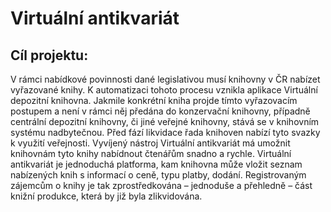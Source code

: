 # Virtuální antikvariát

## Cíl projektu:

V rámci nabídkové povinnosti dané legislativou musí knihovny v ČR nabízet
vyřazované knihy. K automatizaci tohoto procesu vznikla aplikace Virtuální depozitní
knihovna. Jakmile konkrétní kniha projde tímto vyřazovacím postupem a není v rámci
něj předána do konzervační knihovny, případně centrální depozitní knihovny, či jiné
veřejné knihovny, stává se v knihovním systému nadbytečnou. Před fází likvidace
řada knihoven nabízí tyto svazky k využití veřejnosti. Vyvíjený nástroj Virtuální
antikvariát má umožnit knihovnám tyto knihy nabídnout čtenářům snadno a rychle.
Virtuální antikvariát je jednoduchá platforma, kam knihovna může vložit seznam
nabízených knih s informací o ceně, typu platby, dodání. Registrovaným zájemcům o
knihy je tak zprostředkována – jednoduše a přehledně – část knižní produkce, která
by již byla zlikvidována.

